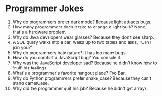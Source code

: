 # Programmer Jokes

1. Why do programmers prefer dark mode? Because light attracts bugs.
2. How many programmers does it take to change a light bulb? None, that's a hardware problem.
3. Why do Java developers wear glasses? Because they don't see sharp.
4. A SQL query walks into a bar, walks up to two tables and asks, "Can I join you?"
5. Why do programmers hate nature? It has too many bugs.
6. How do you comfort a JavaScript bug? You console it.
7. Why was the JavaScript developer sad? Because he didn't know how to 'null' his feelings.
8. What's a programmer's favorite hangout place? Foo Bar.
9. Why do Python programmers prefer snake_case? Because they can't stand camelCase.
10. Why did the programmer quit his job? Because he didn't get arrays.